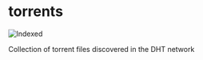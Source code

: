 torrents 
========
![Indexed](https://img.shields.io/badge/indexed-155775-blue)

Collection of torrent files discovered in the DHT network
